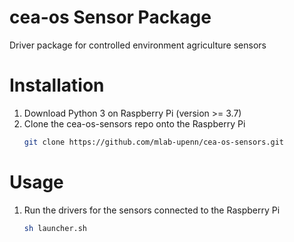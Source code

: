 # cea-os Sensor Package
Driver package for controlled environment agriculture sensors

# Installation
1. Download Python 3 on Raspberry Pi (version >= 3.7)
2. Clone the cea-os-sensors repo onto the Raspberry Pi
    ```sh
    git clone https://github.com/mlab-upenn/cea-os-sensors.git
    ```
# Usage
1. Run the drivers for the sensors connected to the Raspberry Pi
    ```sh
    sh launcher.sh
    ```
